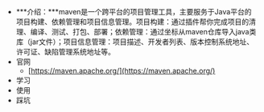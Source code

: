 - ***介绍：***maven是一个跨平台的项目管理工具，主要服务于Java平台的项目构建、依赖管理和项目信息管理。项目构建：通过插件帮你完成项目的清理、编译、测试、打包、部署；依赖管理：通过坐标从maven仓库导入java类库（jar文件）；项目信息管理：项目描述、开发者列表、版本控制系统地址、许可证、缺陷管理系统地址等。
- 官网
   - [https://maven.apache.org/](https://maven.apache.org/)
- 学习
- 使用
- 踩坑 